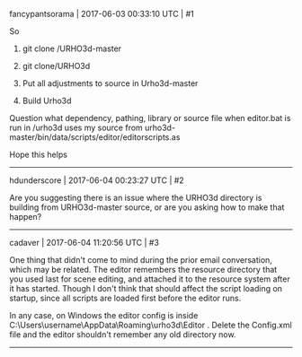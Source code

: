 fancypantsorama | 2017-06-03 00:33:10 UTC | #1

So
1. git clone /URHO3d-master

2. git clone/URHO3d

3. Put all adjustments to source in Urho3d-master
4. Build Urho3d

Question what dependency, pathing, library or source file when editor.bat is run in /urho3d uses my source from urho3d-master/bin/data/scripts/editor/editorscripts.as

Hope this helps

-------------------------

hdunderscore | 2017-06-04 00:23:27 UTC | #2

Are you suggesting there is an issue where the URHO3d directory is building from URHO3d-master source, or are you asking how to make that happen?

-------------------------

cadaver | 2017-06-04 11:20:56 UTC | #3

One thing that didn't come to mind during the prior email conversation, which may be related. The editor remembers the resource directory that you used last for scene editing, and attached it to the resource system after it has started. Though I don't think that should affect the script loading on startup, since all scripts are loaded first before the editor runs.

In any case, on Windows the editor config is inside C:\Users\username\AppData\Roaming\urho3d\Editor . Delete the Config.xml file and the editor shouldn't remember any old directory now.

-------------------------

